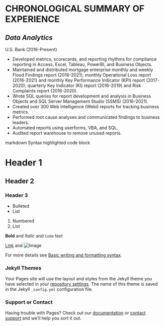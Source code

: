 # CHRONOLOGICAL SUMMARY OF EXPERIENCE


## _Data Analytics_
U.S. Bank (2016-Present)
<sub> 
  - Developed metrics, scorecards, and reporting rhythms for compliance reporting in Access, Excel, Tableau, PowerBI, and Business Objects.
  - Maintained and distributed mortgage enterprise monthly and weekly Flood Findings report (2016-2021); monthly Operational Loss report (2016-2021) and monthly Key Performance Indicator (KPI) report (2017-2020); quarterly Key Indicator (KI) report (2016-2019) and Risk Complaints report (2016-2020).
  - Wrote SQL queries for report development and analysis in Business Objects and SQL Server Management Studio (SSMS) (2016-2021). 
  - Created over 300 Web Intelligence (Webi) reports for tracking business metrics. 
  - Performed root cause analyses and communicated findings to business leaders.
  - Automated reports using userforms, VBA, and SQL.
  - Audited report warehouse to remove unused reports. 
  </sub>



markdown
Syntax highlighted code block

# Header 1
## Header 2
### Header 3

- Bulleted
- List

1. Numbered
2. List

**Bold** and _Italic_ and `Code` text

[Link](url) and ![Image](src)

For more details see [Basic writing and formatting syntax](https://docs.github.com/en/github/writing-on-github/getting-started-with-writing-and-formatting-on-github/basic-writing-and-formatting-syntax).

### Jekyll Themes

Your Pages site will use the layout and styles from the Jekyll theme you have selected in your [repository settings](https://github.com/BrettMFoster/Prefessional-Resume/settings/pages). The name of this theme is saved in the Jekyll `_config.yml` configuration file.

### Support or Contact

Having trouble with Pages? Check out our [documentation](https://docs.github.com/categories/github-pages-basics/) or [contact support](https://support.github.com/contact) and we’ll help you sort it out.
